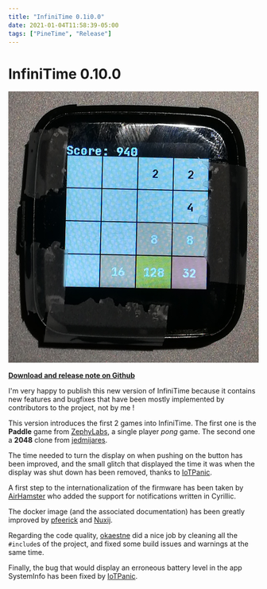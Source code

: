 ```yaml
---
title: "InfiniTime 0.1i0.0"
date: 2021-01-04T11:58:39-05:00
tags: ["PineTime", "Release"]
---
```


# InfiniTime 0.10.0 
![Pinetime](2048.jpeg)

**[Download and release note on Github](https://github.com/JF002/Pinetime/releases/tag/0.10.0)**

I'm very happy to publish this new version of InfiniTime because it contains new features and bugfixes that have been mostly implemented by contributors to the project, not by me !

This version introduces the first 2 games into InfiniTime. The first one is the **Paddle** game from [ZephyLabs](https://github.com/ZephyrLabs), a single player *pong* game. The second one a **2048** clone from [jedmijares](https://github.com/jedmijares/). 

The time needed to turn the display on when pushing on the button has been improved, and the small glitch that displayed the time it was when the display was shut down has been removed, thanks to [IoTPanic](https://github.com/IoTPanic/).

A first step to the internationalization of the firmware has been taken by [AirHamster](https://github.com/AirHamster) who added the support for notifications written in Cyrillic.

The docker image (and the associated documentation) has been greatly improved by [pfeerick](https://github.com/pfeerick/) and [Nuxij](https://github.com/Nuxij/). 

Regarding the code quality, [okaestne](https://github.com/okaestne/) did a nice job by cleaning all the `#include`s of the project, and fixed some build issues and warnings at the same time.

Finally, the bug that would display an erroneous battery level in the app SystemInfo has been fixed by [IoTPanic](https://github.com/IoTPanic/).

